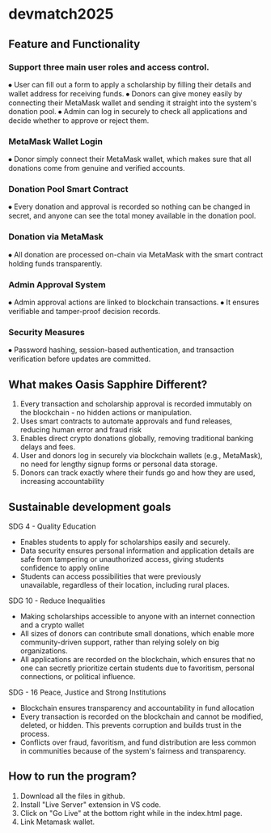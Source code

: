 # devmatch2025

## Feature and Functionality
### Support three main user roles and access control.
⦁ User can fill out a form to apply a scholarship by filling their details and wallet address for receiving funds.
⦁ Donors can give money easily by connecting their MetaMask wallet and sending it straight into the system's donation pool.
⦁ Admin can log in securely to check all applications and decide whether to approve or reject them.

### MetaMask Wallet Login
⦁ Donor simply connect their MetaMask wallet, which makes sure that all donations come from genuine and verified accounts.

### Donation Pool Smart Contract
⦁ Every donation and approval is recorded so nothing can be changed in secret, and anyone can see the total money available in the donation pool.

### Donation via MetaMask
⦁ All donation are processed on-chain via MetaMask with the smart contract holding funds transparently.

### Admin Approval System
⦁ Admin approval actions are linked to blockchain transactions.
⦁ It ensures verifiable and tamper-proof decision records.

### Security Measures
⦁ Password hashing, session-based authentication, and transaction verification before updates are committed.

## What makes Oasis Sapphire Different?
1. Every transaction and scholarship approval is recorded immutably on the blockchain - no hidden actions or manipulation. 
2. Uses smart contracts to automate approvals and fund releases, reducing human error and fraud risk 
3. Enables direct crypto donations globally, removing traditional banking delays and fees.
4. User and donors log in securely via blockchain wallets (e.g., MetaMask), no need for lengthy signup forms or personal data storage.
5. Donors can track exactly where their funds go and how they are used, increasing accountability

## Sustainable development goals
SDG 4 - Quality Education
- Enables students to apply for scholarships easily and securely.
- Data security ensures personal information and application details are safe from tampering or unauthorized access, giving students confidence to apply online
- Students can access possibilities that were previously unavailable, regardless of their location, including rural places. 

SDG 10 - Reduce Inequalities
- Making scholarships accessible to anyone with an internet connection and a crypto wallet
- All sizes of donors can contribute small donations, which enable more community-driven support, rather than relying solely on big organizations.
- All applications are recorded on the blockchain, which ensures that no one can secretly prioritize certain students due to favoritism, personal connections, or political influence.

SDG - 16 Peace, Justice and Strong Institutions
- Blockchain ensures transparency and accountability  in fund allocation
- Every transaction is recorded on the blockchain and cannot be modified, deleted, or hidden. This prevents corruption and builds trust in the process.
- Conflicts over fraud, favoritism, and fund distribution are less common in communities because of the system's fairness and transparency.

## How to run the program?
1. Download all the files in github.
2. Install "Live Server" extension in VS code.
3. Click on "Go Live" at  the bottom right while in the index.html page.
4. Link Metamask wallet.
